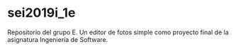 # sei2019i_1e
Repositorio del grupo E. Un editor de fotos simple como proyecto final de la asignatura Ingeniería de Software.
